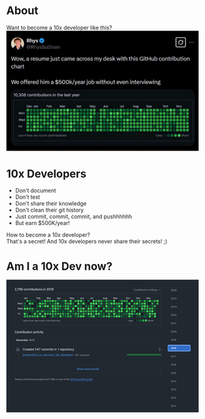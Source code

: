 # About

Want to become a 10x developer like this?  
![Companies who blindly hire 10x developers](_docs/img/rhys-tweet-hiring-10x-devs-for-500k.png)

# 10x Developers
- Don't document
- Don't test
- Don't share their knowledge
- Don't clean their git history
- Just commit, commit, commit, and pushhhhhh
- But earn $500K/year!

How to become a 10x developer?  
That's a secret! And 10x developers never share their secrets! ;)

# Am I a 10x Dev now?
![Companies who blindly hire 10x developers](_docs/img/am-i-a-10x-dev.png)
